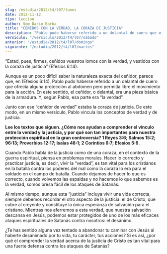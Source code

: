 ```yaml
---
slug: /estudia/2012/t4/l07/lunes
date: 2012-11-12
tipo: leccion
author: Sem Dario Barba
title: "CEÑIDOS CON LA VERDAD, LA CORAZA DE JUSTICIA"
description: "Pablo pudo haberse referido a un delantal de cuero que ofrecía alguna  protección al abdomen pero permitía libre el movimiento para la acción. En este  sentido, el ceñidor, o delantal, era una pieza básica de la armadura."
versiculo: "/versiculo/2012/t4/l07/sabado"
anterior: "/estudia/2012/t4/l07/domingo"
siguiente: "/estudia/2012/t4/l07/martes"
---
```


“Estad, pues, firmes, ceñidos vuestros lomos con la verdad, y vestidos con la coraza de justicia” (Efesios 6:14).

Aunque es un poco difícil saber la naturaleza exacta del ceñidor, parece que, en (Efesios 6:14), Pablo pudo haberse referido a un delantal de cuero que ofrecía alguna protección al abdomen pero permitía libre el movimiento para la acción. En este sentido, el ceñidor, o delantal, era una pieza básica de la armadura. Y, según Pablo, esa parte era “la verdad”.

Junto con ese “ceñidor de verdad” estaba la coraza de justicia. De este modo, en un mismo versículo, Pablo vincula los conceptos de verdad y de justicia.

**Lee los textos que siguen. ¿Cómo nos ayudan a comprender el vínculo entre la verdad y la justicia, y por qué son tan importantes para nuestra protección espiritual en la gran controversia? 1 Reyes 3:6; Salmos 15:2; 96:13; Proverbios 12:17; Isaías 48:1; 2 Corintios 6:7; Efesios 5:9.**

Cuando Pablo habla de la justicia como de una coraza, en el contexto de la guerra espiritual, piensa en problemas morales. Hacer lo correcto y practicar justicia, es decir, vivir la “verdad”, es tan vital para los cristianos en la batalla contra los poderes del mal como la coraza lo era para el soldado en el campo de batalla. Cuando dejamos de hacer lo que es correcto, cuando volvemos las espaldas y no hacemos lo que sabemos es la verdad, somos presa fácil de los ataques de Satanás.

Al mismo tiempo, aunque esta “justicia” incluya vivir una vida correcta, siempre debemos recordar el otro aspecto de la justicia: el de Cristo, que cubre al creyente y constituye la única esperanza de salvación para el cristiano. Mientras nos aferremos a esta verdad, que nuestra salvación descansa en Jesús, podemos estar protegidos de uno de los más eficaces ataques espirituales de Satanás contra nosotros: el desánimo.

¿Te has sentido alguna vez tentado a abandonar tu caminar con Jesús al haberte desanimado por tu vida, tu carácter, tus acciones? Si es así, ¿por qué el comprender la verdad acerca de la justicia de Cristo es tan vital para una fuerte defensa contra los ataques de Satanás?
